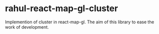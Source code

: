 # rahul-react-map-gl-cluster
Implemention of cluster in react-map-gl. The aim of this library to ease the work of development.
